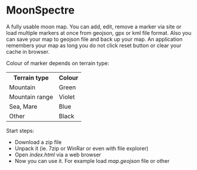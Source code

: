 # MoonSpectre
A fully usable moon map.
You can add, edit, remove a marker via site or load multiple markers at once from geojson, gpx or kml file format.
Also you can save your map to geojson file and back up your map.
An application remembers your map as long you do not click reset button or clear your cache in browser.

Colour of marker depends on terrain type:
<table>
  <tr>
    <th>Terrain type</th>
    <th>Colour</th>
  </tr>
 <tr>
<td>Mountain</td>
<td>Green</td>
</tr>
<td>Mountain range</td>
<td>Violet</td>
</tr>
<td>Sea, Mare</td>
<td>Blue</td>
</tr>
<td>Other</td>
<td>Black</td>
</tr>
</table>

Start steps:
<ul>
<li>Download a zip file</li>
<li>Unpack it (ie. 7zip or WinRar or even with file explorer)</li>
<li>Open <i>index.html</i> via a web browser</li>
<li>Now you can use it. For example load <i>map.geojson</i> file or other</li>
</ul>

